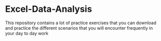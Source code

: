 # Excel-Data-Analysis
This repository contains a lot of practice exercises that you can download and practice the different scenarios that you will encounter frequently in your day to day work
